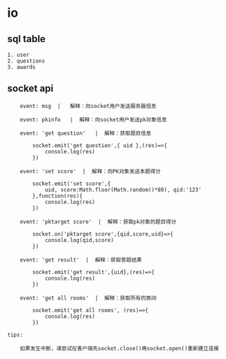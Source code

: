 # io

## sql table

    1. user
    2. questions
    3. awards

## socket api

        event: msg  |   解释：向socket用户发送服务器信息
        
        event: pkinfo   |  解释：向socket用户发送pk对象信息
        
        event: 'get question'   |  解释：获取题目信息
        
            socket.emit('get question',{ uid },(res)=>{
                console.log(res)
            })

        event: 'set score'  |  解释：向PK对象发送本题得分

            socket.emit('set score',{
                uid, score:Math.floor(Math.random()*80), qid:'123'
            },function(res){
                console.log(res)
            })

        event: 'pktarget score'  |  解释：获取pk对象的题目得分

            socket.on('pktarget score',{qid,score,uid}=>{
                console.log(qid,score)
            })

        event: 'get result'  |  解释：获取答题结果
            
            socket.emit('get result',{uid},(res)=>{
                console.log(res)
            })

        event: 'get all rooms'  |  解释：获取所有的房间

            socket.emit('get all rooms', (res)=>{
                console.log(res)
            })

    tips:

        如果发生中断，请尝试在客户端先socket.close()再socket.open()重新建立连接
